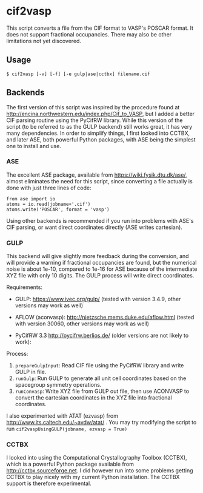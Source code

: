 # cif2vasp

This script converts a file from the CIF format to VASP's POSCAR format.
It does not support fractional occupancies. There may also be other 
limitations not yet discovered.

## Usage
  
    $ cif2vasp [-v] [-f] [-e gulp|ase|cctbx] filename.cif

## Backends

The first version of this script was inspired by the procedure found at
http://encina.northwestern.edu/index.php/Cif_to_VASP, but 
I added a better CIF parsing routine using the PyCifRW library.
While this version of the script (to be referred to as the GULP backend) 
still works great, it has very many dependencies.
In order to simplify things, I first looked into CCTBX, and later ASE,
both powerful Python packages, with ASE being the simplest one to install
and use.

### ASE

The excellent ASE package, available from https://wiki.fysik.dtu.dk/ase/,
almost eliminates the need for this script, since converting a file actually is done with just three lines of code:

    from ase import io
    atoms = io.read(jobname+'.cif')
    atoms.write('POSCAR', format = 'vasp')

Using other backends is recommended if you run into problems with ASE's 
CIF parsing, or want direct coordinates directly (ASE writes cartesian).

### GULP 

This backend will give slightly more feedback during the conversion, and
will provide a warning if fractional occupancies are found, but the 
numerical noise is about 1e-10, compared to 1e-16 for ASE because of the
intermediate XYZ file with only 10 digits.
The GULP process will write direct coordinates.

Requirements:

 *  GULP: 
    https://www.ivec.org/gulp/
    (tested with version 3.4.9, other versions may work as well)

 *  AFLOW (aconvasp): 
    http://nietzsche.mems.duke.edu/aflow.html
    (tested with version 30060, other versions may work as well)

 *  PyCifRW 3.3 
    http://pycifrw.berlios.de/ 
    (older versions are not likely to work):

Process:

 1.  `prepareGulpInput`: Read CIF file using the PyCifRW library and write GULP in file. 
 3.  `runGulp`: Run GULP to generate all unit cell coordinates based on the spacegroup symmetry operations.
 4.  `runConvasp`: Write XYZ file from GULP out file, then use ACONVASP to convert the cartesian coordinates 
      in the XYZ file into fractional coordinates.

I also experimented with ATAT (ezvasp) from http://www.its.caltech.edu/~avdw/atat/ .
You may try modifying the script to run `cif2vaspUsingGULP(jobname, ezvasp = True)`

### CCTBX

I looked into using the Computational Crystallography Toolbox (CCTBX), 
which is a powerful Python package available from http://cctbx.sourceforge.net.
I did however run into some problems getting CCTBX to play nicely with my current Python 
installation. The CCTBX support is therefore experimental.

